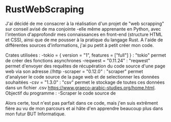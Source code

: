 # RustWebScraping
J'ai décidé de me consacrer à la réalisation d'un projet de "web scrapping" sur conseil avisé de ma conjointe -elle même apprenante en Python, 
avec l'intention d'approfondir mes connaissances en front-end (structure HTML et CSS), ainsi que  de me pousser à la pratique du langage Rust.
A l'aide de différentes sources d'informations, j'ai pu petit à petit créer mon code.

Crates utilisées : 
-tokio = { version = "1", features = ["full"] } : "tokio" permet de créer des fonctions asynchrones
-reqwest = "0.11.24" : "reqwest" permet d'envoyer des requêtes de récupération du code source d'une page web via son adresse //http
-scraper = "0.12.0" : "scraper" permet d'analyser le code source de la page web et de selectionner les données souhaitées
-csv = "1.3.0" : "csv" permet le stockage de toutes ces données dans un fichier .csv
https://www.graeco-arabic-studies.org/home.html.
Objectif du programme : 
-Scraper le code source de 

Alors certe, tout n'est pas parfait dans ce code, mais j'en suis extrêment fière au vu de mon parcours et ai hâte d'en apprendre beaucoup plus dans mon futur BUT Informatique.




